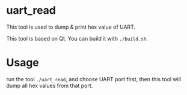 # uart_read
This tool is used to dump & print hex value of UART.

This tool is based on Qt. You can build it with `./build.sh`.

# Usage
run the tool `./uart_read`, and choose UART port first, then this tool will dump all hex values from that port.
